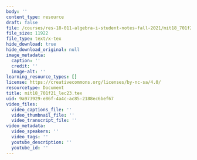 ```yaml
---
body: ''
content_type: resource
draft: false
file: /courses/res-18-011-algebra-i-student-notes-fall-2021/mit18_701f21_lec23.tex
file_size: 11922
file_type: text/x-tex
hide_download: true
hide_download_original: null
image_metadata:
  caption: ''
  credit: ''
  image-alt: ''
learning_resource_types: []
license: https://creativecommons.org/licenses/by-nc-sa/4.0/
resourcetype: Document
title: mit18_701f21_lec23.tex
uid: 9a973929-e86f-4a4c-ac85-2188ec6bef67
video_files:
  video_captions_file: ''
  video_thumbnail_file: ''
  video_transcript_file: ''
video_metadata:
  video_speakers: ''
  video_tags: ''
  youtube_description: ''
  youtube_id: ''
---
```

